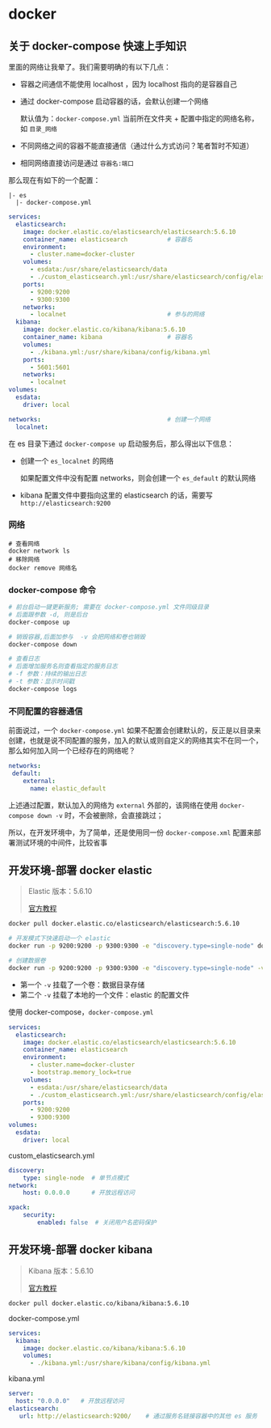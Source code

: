 # docker

## 关于 docker-compose 快速上手知识

里面的网络让我晕了。我们需要明确的有以下几点：

- 容器之间通信不能使用 localhost ，因为 localhost 指向的是容器自己

- 通过 docker-compose 启动容器的话，会默认创建一个网络

  默认值为：`docker-compose.yml` 当前所在文件夹  +  配置中指定的网络名称，如 `目录_网络`
  
- 不同网络之间的容器不能直接通信（通过什么方式访问？笔者暂时不知道）

- 相同网络直接访问是通过 `容器名:端口`

那么现在有如下的一个配置：

```
|- es
  |- docker-compose.yml
```

```yml
services:
  elasticsearch:
    image: docker.elastic.co/elasticsearch/elasticsearch:5.6.10
    container_name: elasticsearch			# 容器名
    environment:
      - cluster.name=docker-cluster
    volumes:
      - esdata:/usr/share/elasticsearch/data
      - ./custom_elasticsearch.yml:/usr/share/elasticsearch/config/elasticsearch.yml 
    ports:
      - 9200:9200
      - 9300:9300
    networks:
      - localnet							# 参与的网络
  kibana:
    image: docker.elastic.co/kibana/kibana:5.6.10
    container_name: kibana					# 容器名
    volumes:
      - ./kibana.yml:/usr/share/kibana/config/kibana.yml
    ports:
      - 5601:5601
    networks:
      - localnet    
volumes:
  esdata:
    driver: local 

networks:									# 创建一个网络
  localnet:
```

在 es 目录下通过 `docker-compose up` 启动服务后，那么得出以下信息：

- 创建一个 `es_localnet` 的网络

  如果配置文件中没有配置 networks，则会创建一个 `es_default` 的默认网络

- kibana 配置文件中要指向这里的 elasticsearch 的话，需要写 `http://elasticsearch:9200`



### 网络

```
# 查看网络
docker network ls
# 移除网络
docker remove 网络名
```

###  docker-compose 命令

```bash
# 前台启动一键更新服务; 需要在 docker-compose.yml 文件同级目录
# 后面跟参数 -d, 则是后台
docker-compose up

# 销毁容器,后面加参与  -v 会把网络和卷也销毁
docker-compose down

# 查看日志
# 后面增加服务名则查看指定的服务日志
# -f 参数：持续的输出日志
# -t 参数：显示时间戳
docker-compose logs
```

### 不同配置的容器通信

前面说过，一个 `docker-compose.yml` 如果不配置会创建默认的，反正是以目录来创建，也就是说不同配置的服务，加入的默认或则自定义的网络其实不在同一个，那么如何加入同一个已经存在的网络呢？

```yml
networks: 
 default:
    external:
      name: elastic_default
```

上述通过配置，默认加入的网络为  `external` 外部的，该网络在使用 `docker-compose down -v` 时，不会被删除，会直接跳过；

所以，在开发环境中，为了简单，还是使用同一份  `docker-compose.xml` 配置来部署测试环境的中间件，比较省事

## 开发环境-部署 docker elastic

> Elastic 版本：5.6.10
>
> [官方教程](https://www.elastic.co/guide/en/elasticsearch/reference/5.6/docker.html)

```bash
docker pull docker.elastic.co/elasticsearch/elasticsearch:5.6.10

# 开发模式下快速启动一个 elastic
docker run -p 9200:9200 -p 9300:9300 -e "discovery.type=single-node" docker.elastic.co/elasticsearch/elasticsearch:5.6.10

# 创建数据卷
docker run -p 9200:9200 -p 9300:9300 -e "discovery.type=single-node" -v elasticdata:/usr/share/elasticsearch/data --privileged -v full_path_to/custom_elasticsearch.yml:/usr/share/elasticsearch/config/elasticsearch.yml docker.elastic.co/elasticsearch/elasticsearch:5.6.10
```

- 第一个 `-v` 挂载了一个卷：数据目录存储
- 第二个 `-v` 挂载了本地的一个文件：elastic 的配置文件

使用 docker-compose，`docker-compose.yml`

```yml
services:
  elasticsearch:
    image: docker.elastic.co/elasticsearch/elasticsearch:5.6.10
    container_name: elasticsearch
    environment:
      - cluster.name=docker-cluster
      - bootstrap.memory_lock=true
    volumes:
      - esdata:/usr/share/elasticsearch/data
      - ./custom_elasticsearch.yml:/usr/share/elasticsearch/config/elasticsearch.yml 
    ports:
      - 9200:9200
      - 9300:9300
volumes:
  esdata:
    driver: local 
```

custom_elasticsearch.yml

```yml
discovery:
    type: single-node  # 单节点模式
network:
    host: 0.0.0.0	   # 开放远程访问

xpack:
    security:
        enabled: false  # 关闭用户名密码保护
```



## 开发环境-部署 docker kibana

>Kibana 版本：5.6.10
>
>[官方教程](https://www.elastic.co/guide/en/kibana/5.6/_pulling_the_image.html)

```
docker pull docker.elastic.co/kibana/kibana:5.6.10
```

docker-compose.yml

```yml
services:
  kibana:
    image: docker.elastic.co/kibana/kibana:5.6.10
    volumes:
      - ./kibana.yml:/usr/share/kibana/config/kibana.yml
```

kibana.yml

```yml
server:
  host: "0.0.0.0"	# 开放远程访问
elasticsearch:
   url: http://elasticsearch:9200/	  # 通过服务名链接容器中的其他 es 服务
```



